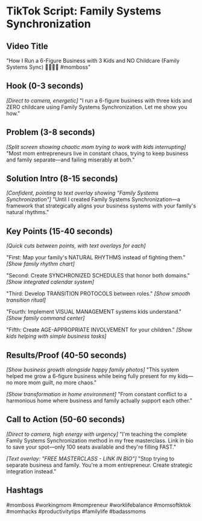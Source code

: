 # TikTok Script: Family Systems Synchronization

## Video Title
"How I Run a 6-Figure Business with 3 Kids and NO Childcare (Family Systems Sync) 👩‍👧‍👦💼 #momboss"

## Hook (0-3 seconds)
*[Direct to camera, energetic]*
"I run a 6-figure business with three kids and ZERO childcare using Family Systems Synchronization. Let me show you how."

## Problem (3-8 seconds)
*[Split screen showing chaotic mom trying to work with kids interrupting]*
"Most mom entrepreneurs live in constant chaos, trying to keep business and family separate—and failing miserably at both."

## Solution Intro (8-15 seconds)
*[Confident, pointing to text overlay showing "Family Systems Synchronization"]*
"Until I created Family Systems Synchronization—a framework that strategically aligns your business systems with your family's natural rhythms."

## Key Points (15-40 seconds)
*[Quick cuts between points, with text overlays for each]*

"First: Map your family's NATURAL RHYTHMS instead of fighting them." *[Show family rhythm chart]*

"Second: Create SYNCHRONIZED SCHEDULES that honor both domains." *[Show integrated calendar system]*

"Third: Develop TRANSITION PROTOCOLS between roles." *[Show smooth transition ritual]*

"Fourth: Implement VISUAL MANAGEMENT systems kids understand." *[Show family command center]*

"Fifth: Create AGE-APPROPRIATE INVOLVEMENT for your children." *[Show kids helping with simple business tasks]*

## Results/Proof (40-50 seconds)
*[Show business growth alongside happy family photos]*
"This system helped me grow a 6-figure business while being fully present for my kids—no more mom guilt, no more chaos."

*[Show transformation in home environment]*
"From constant conflict to a harmonious home where business and family actually support each other."

## Call to Action (50-60 seconds)
*[Direct to camera, high energy with urgency]*
"I'm teaching the complete Family Systems Synchronization method in my free masterclass. Link in bio to save your spot—only 100 seats available and they're filling FAST."

*[Text overlay: "FREE MASTERCLASS - LINK IN BIO"]*
"Stop trying to separate business and family. You're a mom entrepreneur. Create strategic integration instead."

## Hashtags
#momboss #workingmom #mompreneur #worklifebalance #momsoftiktok #momhacks #productivitytips #familylife #badassmoms
